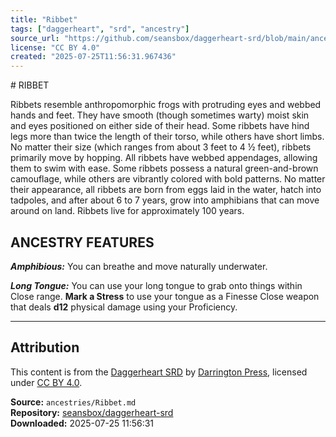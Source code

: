 ```yaml
---
title: "Ribbet"
tags: ["daggerheart", "srd", "ancestry"]
source_url: "https://github.com/seansbox/daggerheart-srd/blob/main/ancestries/Ribbet.md"
license: "CC BY 4.0"
created: "2025-07-25T11:56:31.967436"
---
```


﻿# RIBBET

Ribbets resemble anthropomorphic frogs with protruding eyes and webbed hands and feet. They have smooth (though sometimes warty) moist skin and eyes positioned on either side of their head. Some ribbets have hind legs more than twice the length of their torso, while others have short limbs. No matter their size (which ranges from about 3 feet to 4 ½ feet), ribbets primarily move by hopping. All ribbets have webbed appendages, allowing them to swim with ease. Some ribbets possess a natural green-and-brown camouflage, while others are vibrantly colored with bold patterns. No matter their appearance, all ribbets are born from eggs laid in the water, hatch into tadpoles, and after about 6 to 7 years, grow into amphibians that can move around on land. Ribbets live for approximately 100 years.

## ANCESTRY FEATURES

***Amphibious:*** You can breathe and move naturally underwater.

***Long Tongue:*** You can use your long tongue to grab onto things within Close range. **Mark a Stress** to use your tongue as a Finesse Close weapon that deals **d12** physical damage using your Proficiency.

---

## Attribution

This content is from the [Daggerheart SRD](https://github.com/seansbox/daggerheart-srd/blob/main/ancestries/Ribbet.md) by [Darrington Press](https://darringtonpress.com/), licensed under [CC BY 4.0](https://creativecommons.org/licenses/by/4.0/).

**Source:** `ancestries/Ribbet.md`  
**Repository:** [seansbox/daggerheart-srd](https://github.com/seansbox/daggerheart-srd)  
**Downloaded:** 2025-07-25 11:56:31


